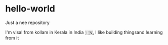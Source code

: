 # hello-world
Just a nee repository

I'm visal from kollam in Kerala in India 🇮🇳,
I like building thingsand learning from it
